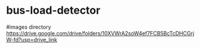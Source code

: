 # bus-load-detector

#images directory https://drive.google.com/drive/folders/10XVWrA2soW4ef7FCB5BcTcDHCGrjW-fd?usp=drive_link
